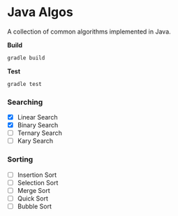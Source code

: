 # Java Algos
A collection of common algorithms implemented in Java.

**Build**
``` sh
gradle build
```

**Test**
``` sh
gradle test
```

### Searching

- [x] Linear Search
- [x] Binary Search
- [ ] Ternary Search
- [ ] Kary Search

### Sorting

- [ ] Insertion Sort
- [ ] Selection Sort
- [ ] Merge Sort
- [ ] Quick Sort
- [ ] Bubble Sort
